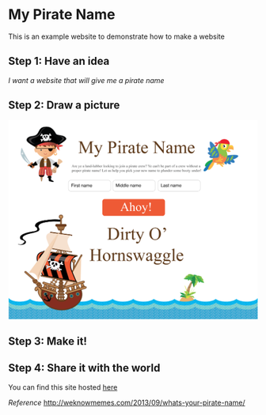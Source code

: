 # My Pirate Name

This is an example website to demonstrate how to make a website

## Step 1: Have an idea
*I want a website that will give me a pirate name*

## Step 2: Draw a picture
![alt text](https://github.com/nielsencfm/mypiratename.github.io/blob/master/design.png "My Pirate Name Design")

## Step 3: Make it!

## Step 4: Share it with the world
You can find this site hosted [here](https://mypiratename.herokuapp.com/)

*Reference*
http://weknowmemes.com/2013/09/whats-your-pirate-name/
